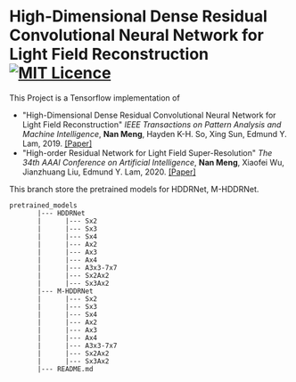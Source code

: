 # High-Dimensional Dense Residual Convolutional Neural Network for Light Field Reconstruction [![MIT Licence](https://badges.frapsoft.com/os/mit/mit.svg?v=103)](https://opensource.org/licenses/mit-license.php)
This Project is a Tensorflow implementation of 
* "High-Dimensional Dense Residual Convolutional Neural Network for Light Field Reconstruction" *IEEE Transactions on Pattern Analysis and Machine Intelligence*, **Nan Meng**, Hayden K-H. So, Xing Sun, Edmund Y. Lam, 2019. [[Paper]](https://arxiv.org/pdf/1910.01426.pdf)
* "High-order Residual Network for Light Field Super-Resolution" *The 34th AAAI Conference on Artificial Intelligence*, **Nan Meng**, Xiaofei Wu, Jianzhuang Liu, Edmund Y. Lam, 2020. [[Paper]](https://arxiv.org/pdf/2003.13094.pdf)

This branch store the pretrained models for HDDRNet, M-HDDRNet. 

```
pretrained_models
       |--- HDDRNet
       |      |--- Sx2
       |      |--- Sx3
       |      |--- Sx4
       |      |--- Ax2
       |      |--- Ax3
       |      |--- Ax4
       |      |--- A3x3-7x7
       |      |--- Sx2Ax2
       |      |--- Sx3Ax2
       |--- M-HDDRNet
       |      |--- Sx2
       |      |--- Sx3
       |      |--- Sx4
       |      |--- Ax2
       |      |--- Ax3
       |      |--- Ax4
       |      |--- A3x3-7x7
       |      |--- Sx2Ax2
       |      |--- Sx3Ax2
       |--- README.md
```
